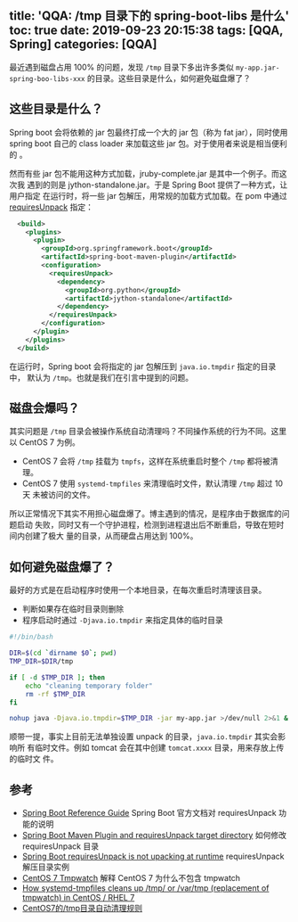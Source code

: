 title: 'QQA: /tmp 目录下的 spring-boot-libs 是什么'
toc: true
date: 2019-09-23 20:15:38
tags: [QQA, Spring]
categories: [QQA]
---

最近遇到磁盘占用 100% 的问题，发现 `/tmp` 目录下多出许多类似
`my-app.jar-spring-boo-libs-xxx` 的目录。这些目录是什么，如何避免磁盘爆了？

## 这些目录是什么？

Spring boot 会将依赖的 jar 包最终打成一个大的 jar 包（称为 fat jar），同时使用
spring boot 自己的 class loader 来加载这些 jar 包。对于使用者来说是相当便利的
。

然而有些 jar 包不能用这种方式加载，jruby-complete.jar 是其中一个例子。而这次我
遇到的则是 jython-standalone.jar。于是 Spring Boot 提供了一种方式，让用户指定
在运行时，将一些 jar 包解压，用常规的加载方式加载。在 pom 中通过
[requiresUnpack](https://docs.spring.io/spring-boot/docs/current/reference/htmlsingle/#howto-extract-specific-libraries-when-an-executable-jar-runs)
指定：

```xml
  <build>
    <plugins>
      <plugin>
        <groupId>org.springframework.boot</groupId>
        <artifactId>spring-boot-maven-plugin</artifactId>
        <configuration>
          <requiresUnpack>
            <dependency>
              <groupId>org.python</groupId>
              <artifactId>jython-standalone</artifactId>
            </dependency>
          </requiresUnpack>
        </configuration>
      </plugin>
    </plugins>
  </build>
```

在运行时，Spring boot 会将指定的 jar 包解压到 `java.io.tmpdir` 指定的目录中，
默认为 `/tmp`。也就是我们在引言中提到的问题。

## 磁盘会爆吗？

其实问题是 `/tmp` 目录会被操作系统自动清理吗？不同操作系统的行为不同。这里以
CentOS 7 为例。

* CentOS 7 会将 `/tmp` 挂载为 `tmpfs`，这样在系统重启时整个 `/tmp` 都将被清理。
* CentOS 7 使用 `systemd-tmpfiles` 来清理临时文件，默认清理 `/tmp` 超过 10 天
    未被访问的文件。

所以正常情况下其实不用担心磁盘爆了。博主遇到的情况，是程序由于数据库的问题启动
失败，同时又有一个守护进程，检测到进程退出后不断重启，导致在短时间内创建了极大
量的目录，从而硬盘占用达到 100%。

## 如何避免磁盘爆了？

最好的方式是在启动程序时使用一个本地目录，在每次重启时清理该目录。

* 判断如果存在临时目录则删除
* 程序启动时通过 `-Djava.io.tmpdir` 来指定具体的临时目录

```bash
#!/bin/bash

DIR=$(cd `dirname $0`; pwd)
TMP_DIR=$DIR/tmp

if [ -d $TMP_DIR ]; then
    echo "cleaning temporary folder"
    rm -rf $TMP_DIR
fi

nohup java -Djava.io.tmpdir=$TMP_DIR -jar my-app.jar >/dev/null 2>&1 &
```

顺带一提，事实上目前无法单独设置 unpack 的目录，`java.io.tmpdir` 其实会影响所
有临时文件。例如 tomcat 会在其中创建 `tomcat.xxxx` 目录，用来存放上传的临时文
件。

## 参考

- [Spring Boot Reference Guide](https://docs.spring.io/spring-boot/docs/current/reference/htmlsingle/#howto-extract-specific-libraries-when-an-executable-jar-runs) Spring Boot 官方文档对 requiresUnpack 功能的说明
- [Spring Boot Maven Plugin and requiresUnpack target
    directory](https://stackoverflow.com/a/53323151) 如何修改 requiresUnpack
    目录
- [Spring Boot requiresUnpack is not upacking at runtime](https://stackoverflow.com/questions/38900375/spring-boot-requiresunpack-is-not-upacking-at-runtime) requiresUnpack 解压目录实例
- [CentOS 7 Tmpwatch](https://centosfaq.org/centos/centos-7-tmpwatch/) 解释
    CentOS 7 为什么不包含 tmpwatch
- [How systemd-tmpfiles cleans up /tmp/ or /var/tmp (replacement of tmpwatch) in CentOS / RHEL 7](https://www.thegeekdiary.com/centos-rhel-7-how-tmpfiles-clean-up-tmp-or-var-tmp-replacement-of-tmpwatch/)
- [CentOS7的/tmp目录自动清理规则](https://blog.51cto.com/kusorz/2051877)
